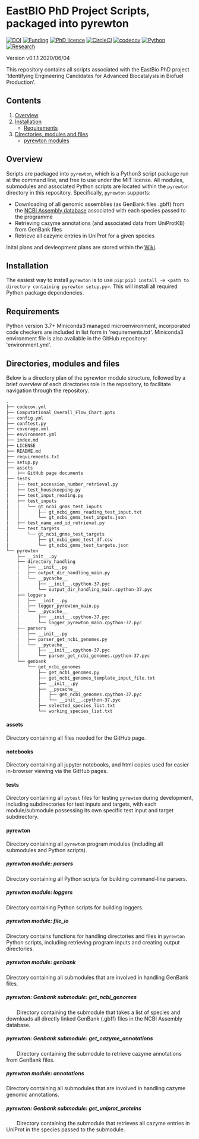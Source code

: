 # EastBIO PhD Project Scripts, packaged into pyrewton

[![DOI](https://zenodo.org/badge/243783792.svg)](https://zenodo.org/badge/latestdoi/243783792)
[![Funding](https://img.shields.io/badge/Funding-EASTBio-blue)](http://www.eastscotbiodtp.ac.uk/)
[![PhD licence](https://img.shields.io/badge/Licence-MIT-green)](https://github.com/HobnobMancer/PhD_Project_Scripts/blob/master/LICENSE)
[![CircleCI](https://img.shields.io/badge/CircleCI-Passing-brightgreen)](https://circleci.com/product/)
[![codecov](https://codecov.io/gh/HobnobMancer/PhD_Project_Scripts/branch/master/graph/badge.svg)](https://codecov.io/gh/HobnobMancer/PhD_Project_Scripts)
[![Python](https://img.shields.io/badge/Python-v3.7.---orange)](https://www.python.org/about/)
[![Research](https://img.shields.io/badge/Bioinformatics-Protein%20Engineering-ff69b4)](http://www.eastscotbiodtp.ac.uk/eastbio-student-cohort-2019)

Version v0.1.1 2020/06/04

This repository contains all scripts associated with the EastBio PhD project ‘Identifying Engineering Candidates for Advanced Biocatalysis in Biofuel Production'.

## Contents

1. [Overview](#Overview)
2. [Installation](#Installation)
    - [Requirements](#Requirements)
3. [Directories, modules and files](#Directories,-modules-and-files)
    - [pyrewton modules](#pyrewton-modules)

## Overview

Scripts are packaged into `pyrewton`, which is a Python3 script package run at the command line, and free to use under the MIT license. All modules, submodules and associated Python scripts are located within the `pyrewton` directory in this repository. Specifically, `pyrewton` supports:

- Downloading of all genomic assemblies (as GenBank files .gbff) from the [NCBI Assembly database](https://www.ncbi.nlm.nih.gov/assembly)
associated with each species passed to the programme
- Retrieving cazyme annotations (and associated data from UniProtKB) from GenBank files
- Retrieve all cazyme entries in UniProt for a given species

Inital plans and devleopment plans are stored within the [Wiki](https://github.com/HobnobMancer/PhD_Project_Scripts/wiki).

## Installation

The easiest way to install `pyrewton` is to use `pip`:
`pip3 install -e <path to directory containing pyrewton setup.py>`.
This will install all required Python package dependencies.

## Requirements

Python version 3.7+
Miniconda3 managed microenvironment, incorporated code checkers are included in list form in 'requirements.txt'.
Miniconda3 environment file is also available in the GitHub repository: 'environment.yml'.

## Directories, modules and files

Below is a directory plan of the pyrewton module structure, followed by a brief overview of each directories role in the repository, to facilitate navigation through the repository.

```bash
.
├── codecov.yml
├── Computational_Overall_Flow_Chart.pptx
├── config.yml
├── conftest.py
├── coverage.xml
├── environment.yml
├── index.md
├── LICENSE
├── README.md
├── requirements.txt
├── setup.py
├── assets
│   ├── GitHub page documents
├── tests
│   ├── test_accession_number_retrieval.py
│   ├── test_housekeeping.py
│   ├── test_input_reading.py
│   ├── test_inputs
│   │   └── gt_ncbi_gnms_test_inputs
│   │       ├── gt_ncbi_gnms_reading_test_input.txt
│   │       └── gt_ncbi_gnms_test_inputs.json
│   ├── test_name_and_id_retrieval.py
│   └── test_targets
│       └── gt_ncbi_gnms_test_targets
│           ├── gt_ncbi_gnms_test_df.csv
│           └── gt_ncbi_gnms_test_targets.json
└── pyrewton
    ├── __init__.py
    ├── directory_handling
    │   ├── __init__.py
    │   ├── output_dir_handling_main.py
    │   └── __pycache__
    │       ├── __init__.cpython-37.pyc
    │       └── output_dir_handling_main.cpython-37.pyc
    ├── loggers
    │   ├── __init__.py
    │   ├── logger_pyrewton_main.py
    │   └── __pycache__
    │       ├── __init__.cpython-37.pyc
    │       └── logger_pyrewton_main.cpython-37.pyc
    ├── parsers
    │   ├── __init__.py
    │   ├── parser_get_ncbi_genomes.py
    │   └── __pycache__
    │       ├── __init__.cpython-37.pyc
    │       └── parser_get_ncbi_genomes.cpython-37.pyc
    └── genbank
        └── get_ncbi_genomes
            ├── get_ncbi_genomes.py
            ├── get_ncbi_genomes_template_input_file.txt
            ├── __init__.py
            ├── __pycache__
            │   ├── get_ncbi_genomes.cpython-37.pyc
            │   └── __init__.cpython-37.pyc
            ├── selected_species_list.txt
            └── working_species_list.txt
```

#### assets

Directory containing all files needed for the GitHub page.

#### notebooks

Directory containing all jupyter notebooks, and html copies used for easier in-browser viewing via the GitHub pages.

#### tests

Directory containing all `pytest` files for testing `pyrewton` during development, including subdirectories for test inputs and targets, with each module/submodule possessing its own specific test input and target subdirectory.

#### pyrewton

Directory containing all `pyrewton` program modules (including all submodules and Python scripts).

##### pyrewton module: parsers

Directory containing all Python scripts for building command-line parsers.

##### pyrewton module: loggers

Directory containing Python scripts for building loggers.

##### pyrewton module: file_io

Directory contains functions for handling directories and files in `pyrewton` Python scripts, including retrieving program inputs and creating output directories.

##### pyrewton module: genbank

Directory containing all submodules that are involved in handling GenBank files.

##### pyrewton: Genbank submodule: get_ncbi_genomes

&emsp;&emsp;Directory containing the submodule that takes a list of species and downloads all directly linked GenBank (.gbff) files in the NCBI Assembly database.

##### pyrewton: Genbank submodule: get_cazyme_annotations

&emsp;&emsp;Directory containing the submodule to retrieve cazyme annotations from GenBank files.

##### pyrewton module: annotations

Directory containing all submodules that are involved in handling cazyme genomic annotations.

##### pyrewton: Genbank submodule: get_uniprot_proteins

&emsp;&emsp;Directory containing the submodule that retrieves all cazyme entries in UniProt in the species passed to the submodule.
